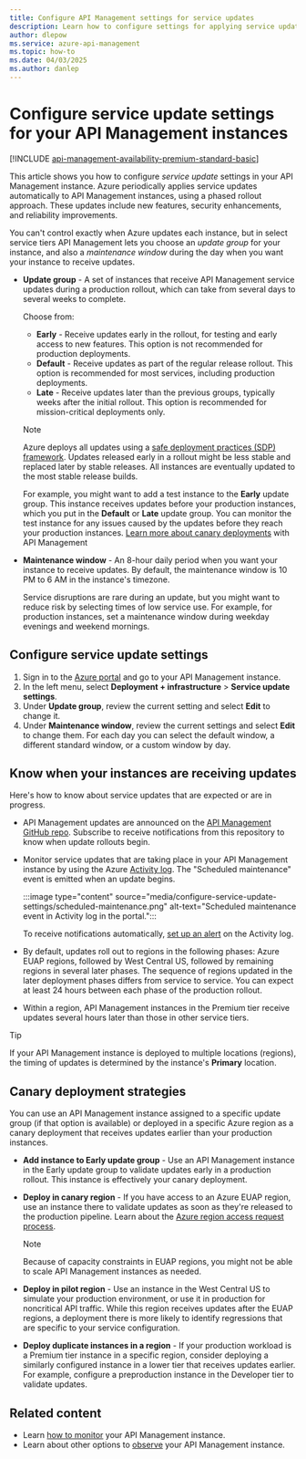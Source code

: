 ```yaml
---
title: Configure API Management settings for service updates
description: Learn how to configure settings for applying service updates to your Azure API Management instance. Settings include the upgrade group and the maintenance window.
author: dlepow
ms.service: azure-api-management
ms.topic: how-to
ms.date: 04/03/2025
ms.author: danlep
---
```


# Configure service update settings for your API Management instances 

[!INCLUDE [api-management-availability-premium-standard-basic](../../includes/api-management-availability-premium-standard-basic.md)]


This article shows you how to configure *service update* settings in your API Management instance. Azure periodically applies service updates automatically to API Management instances, using a phased rollout approach. These updates include new features, security enhancements, and reliability improvements. 

You can't control exactly when Azure updates each instance, but in select service tiers API Management lets you choose an *update group* for your instance, and also a *maintenance window* during the day when you want your instance to receive updates. 

* **Update group** - A set of instances that receive API Management service updates during a production rollout, which can take from several days to several weeks to complete. 

    Choose from:
    * **Early** - Receive updates early in the rollout, for testing and early access to new features. This option is not recommended for production deployments.
    * **Default** - Receive updates as part of the regular release rollout. This option is recommended for most services, including production deployments.
    * **Late** - Receive updates later than the previous groups, typically weeks after the initial rollout. This option is recommended for mission-critical deployments only.

    > [!NOTE]
    > Azure deploys all updates using a [safe deployment practices (SDP) framework](https://azure.microsoft.com/blog/advancing-safe-deployment-practices/). Updates released early in a rollout might be less stable and replaced later by stable releases. All instances are eventually updated to the most stable release builds.

    For example, you might want to add a test instance to the **Early** update group. This instance receives updates before your production instances, which you put in the **Default** or **Late** update group. You can monitor the test instance for any issues caused by the updates before they reach your production instances. [Learn more about canary deployments](#canary-deployment-strategies) with API Management

 * **Maintenance window** - An 8-hour daily period when you want your instance to receive updates. By default, the maintenance window is 10 PM to 6 AM in the instance's timezone. 

    Service disruptions are rare during an update, but you might want to reduce risk by selecting times of low service use. For example, for production instances, set a maintenance window during weekday evenings and weekend mornings. 

## Configure service update settings

1. Sign in to the [Azure portal](https://portal.azure.com) and go to your API Management instance.
1. In the left menu, select **Deployment + infrastructure** > **Service update settings**.
1. Under **Update group**, review the current setting and select **Edit** to change it.
1. Under **Maintenance window**, review the current settings and select **Edit** to change them. For each day you can select the default window, a different standard window, or a custom window by day.
 
## Know when your instances are receiving updates 

Here's how to know about service updates that are expected or are in progress. 

* API Management updates are announced on the [API Management GitHub repo](https://github.com/Azure/API-Management/releases). Subscribe to receive notifications from this repository to know when update rollouts begin. 

* Monitor service updates that are taking place in your API Management instance by using the Azure [Activity log](/azure/azure-monitor/essentials/activity-log). The "Scheduled maintenance" event is emitted when an update begins.

    :::image type="content" source="media/configure-service-update-settings/scheduled-maintenance.png" alt-text="Scheduled maintenance event in Activity log in the portal.":::

    To receive notifications automatically, [set up an alert](/azure/azure-monitor/alerts/alerts-activity-log) on the Activity log.

* By default, updates roll out to regions in the following phases: Azure EUAP regions, followed by West Central US, followed by remaining regions in several later phases. The sequence of regions updated in the later deployment phases differs from service to service. You can expect at least 24 hours between each phase of the production rollout.

* Within a region, API Management instances in the Premium tier receive updates several hours later than those in other service tiers.

> [!TIP]
> If your API Management instance is deployed to multiple locations (regions), the timing of updates is determined by the instance's **Primary** location.

## Canary deployment strategies
  
You can use an API Management instance assigned to a specific update group (if that option is available) or deployed in a specific Azure region as a canary deployment that receives updates earlier than your production instances.

* **Add instance to Early update group** - Use an API Management instance in the Early update group to validate updates early in a production rollout. This instance is effectively your canary deployment. 

* **Deploy in canary region** - If you have access to an Azure EUAP region, use an instance there to validate updates as soon as they're released to the production pipeline. Learn about the [Azure region access request process](/troubleshoot/azure/general/region-access-request-process).

    > [!NOTE]
    > Because of capacity constraints in EUAP regions, you might not be able to scale API Management instances as needed.  

* **Deploy in pilot region** - Use an instance in the West Central US to simulate your production environment, or use it in production for noncritical API traffic. While this region receives updates after the EUAP regions, a deployment there is more likely to identify regressions that are specific to your service configuration.

* **Deploy duplicate instances in a region** - If your production workload is a Premium tier instance in a specific region, consider deploying a similarly configured instance in a lower tier that receives updates earlier. For example, configure a preproduction instance in the Developer tier to validate updates. 
 
## Related content

* Learn [how to monitor](api-management-howto-use-azure-monitor.md) your API Management instance.
* Learn about other options to [observe](observability.md) your API Management instance.
